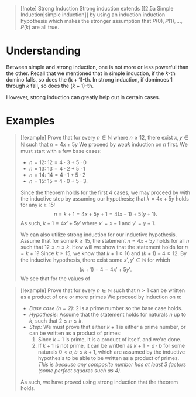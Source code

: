 >[!note] Strong Induction
>Strong induction extends [[2.5a Simple Induction|simple induction]] by using an induction induction hypothesis which makes the stronger assumption that $P(0), P(1), \ldots, P(k)$ are all true.

# Understanding
Between simple and strong induction, one is not more or less powerful than the other. Recall that we mentioned that in simple induction, if the $k$-th domino falls, so does the $(k+1)$-th. In strong induction, if dominoes $1$ through $k$ fall, so does the $(k+1)$-th.

However, strong induction can greatly help out in certain cases. 

# Examples
>[!example] Prove that for every $n \in \mathbb{N}$ where $n \geq 12$, there exist $x,y \in \mathbb{N}$ such that $n=4x+5y$
>We proceed by *weak* induction on $n$ first. We must start with a few base cases:
>- $n=12$: $12=4 \cdot 3 + 5 \cdot 0$
>- $n=13$: $13=4 \cdot 2 + 5 \cdot 1$
>- $n=14$: $14=4 \cdot 1 + 5 \cdot 2$
>- $n=15$: $15=4 \cdot 0 + 5 \cdot 3$.
>
>Since the theorem holds for the first 4 cases, we may proceed by with the inductive step by assuming our hypothesis; that $k=4x+5y$ holds for any $k \geq 15$:
>$$n=k+1=4x+5y+1=4(x-1)+5(y+1).$$
>As such, $k+1=4x'+5y'$ where $x'=x-1$ and $y'=y+1$.
>
>We can also utilize strong induction for our inductive hypothesis. Assume that for some $k \geq 15$, the statement $n=4x+5y$ holds for all $n$ such that $12 \leq n \leq k$. How will we show that the statement holds for $n=k+1$? Since $k \geq 15$, we know that $k+1 \geq 16$ and $(k+1)-4 \geq 12$. By the inductive hypothesis, there exist some $x',y' \in \mathbb{N}$ for which 
>$$(k+1)-4=4x'+5y'.$$
>We see that for the values of

>[!example] Prove that for every $n \in \mathbb{N}$ such that $n > 1$ can be written as a product of one or more primes
>We proceed by induction on $n$:
>- *Base case ($n=2$):* $2$ is a prime number so the base case holds.
>- *Hypothesis:* Assume that the statement holds for naturals $n$ up to $k$, such that $2 \leq n \leq k$.
>- *Step:* We must prove that either $k+1$ is either a prime number, or can be written as a product of primes:
>	1. Since $k+1$ is prime, it is a product of itself, and we're done.
>	2. If $k+1$ is not prime, it can be written as $k+1=a \cdot b$ for some naturals $0 < a,b \leq k + 1$, which are assumed by the inductive hypothesis to be able to be written as a product of primes. *This is because any composite number has at least 3 factors (some perfect squares such as 4)*.
>
>As such, we have proved using strong induction that the theorem holds.

